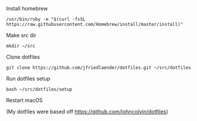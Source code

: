 Install homebrew
```
/usr/bin/ruby -e "$(curl -fsSL https://raw.githubusercontent.com/Homebrew/install/master/install)"
```

Make src dir
```
mkdir ~/src
```

Clone dotfiles
```
git clone https://github.com/jfriedlaender/dotfiles.git ~/src/dotfiles
```

Run dotfiles setup
```
bash ~/src/dotfiles/setup
```

Restart macOS

(My dotfiles were based off https://github.com/johncolvin/dotfiles)
